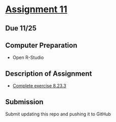 # [Assignment 11]()

## Due 11/25

## Computer Preparation

* Open R-Studio

## Description of Assignment 

* [Complete exercise 8.23.3]()

## Submission

Submit updating this repo and pushing it to GitHub
